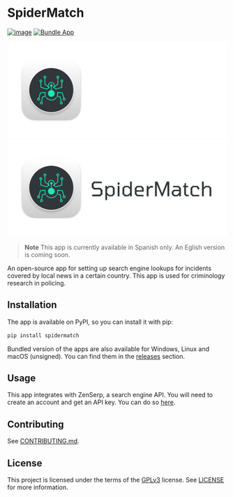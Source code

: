 # SpiderMatch

[![image](https://img.shields.io/pypi/v/spidermatch.svg)](https://pypi.python.org/pypi/spidermatch) [![Bundle App](https://github.com/agucova/spidermatch/actions/workflows/main.yml/badge.svg)](https://github.com/agucova/spidermatch/actions/workflows/main.yml)

![](spidermatch/assets/logo_dark.png#gh-dark-mode-only)
![](spidermatch/assets/logo_light.png#gh-light-mode-only)


> **Note**
> This app is currently available in Spanish only. An Eglish version is coming soon.

An open-source app for setting up search engine lookups for incidents covered by local news in a certain country. This app is used for criminology research in policing.

## Installation
The app is available on PyPI, so you can install it with pip:

```bash
pip install spidermatch
```

Bundled version of the apps are also available for Windows, Linux and macOS (unsigned).
You can find them in the [releases](https://github.com/agucova/spidermatch/releases) section.

## Usage

This app integrates with ZenSerp, a search engine API. You will need to create an account and get an API key. You can do so [here](https://zenserp.com/).

## Contributing
See [CONTRIBUTING.md](CONTRIBUTING.md).

## License
This project is licensed under the terms of the [GPLv3](https://www.gnu.org/licenses/gpl-3.0.html) license. See [LICENSE](LICENSE) for more information.

